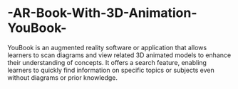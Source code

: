 # -AR-Book-With-3D-Animation-YouBook-
YouBook is an augmented reality software or application that allows learners to scan diagrams  and view related 3D animated models to enhance their understanding of concepts. It offers a search feature, enabling learners to quickly find information  on specific topics or subjects even without diagrams or prior knowledge.
